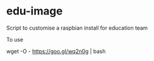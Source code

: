 # edu-image
Script to customise a raspbian install for education team

To use

wget -O - https://goo.gl/wq2n0g | bash
